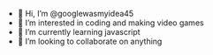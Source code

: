 - 👋 Hi, I’m @googlewasmyidea45
- 👀 I’m interested in coding and making video games
- 🌱 I’m currently learning javascript
- 💞️ I’m looking to collaborate on anything

<!---
googlewasmyidea45/googlewasmyidea45 is a ✨ special ✨ repository because its `README.md` (this file) appears on your GitHub profile.
You can click the Preview link to take a look at your changes.
--->
